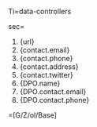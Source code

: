 Ti=data-controllers

sec=<ol><li>{url}<li>{contact.email}<li>{contact.phone}<li>{contact.address}<li>{contact.twitter}<li>{DPO.name}<li>{DPO.contact.email}<li>{DPO.contact.phone}</ol>

=[G/Z/ol/Base]